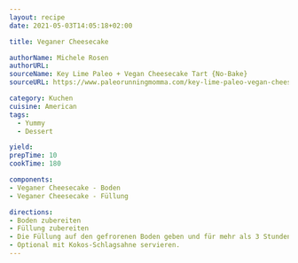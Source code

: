 ```yaml
---
layout: recipe
date: 2021-05-03T14:05:18+02:00

title: Veganer Cheesecake

authorName: Michele Rosen
authorURL: 
sourceName: Key Lime Paleo + Vegan Cheesecake Tart {No-Bake}
sourceURL: https://www.paleorunningmomma.com/key-lime-paleo-vegan-cheesecake/

category: Kuchen
cuisine: American
tags:
  - Yummy
  - Dessert

yield:
prepTime: 10
cookTime: 180

components:
- Veganer Cheesecake - Boden
- Veganer Cheesecake - Füllung

directions:
- Boden zubereiten
- Füllung zubereiten
- Die Füllung auf den gefrorenen Boden geben und für mehr als 3 Stunden erneut in den Gefrierschrank oder über Nacht in den Kühlschrank stellen
- Optional mit Kokos-Schlagsahne servieren.
---
```

